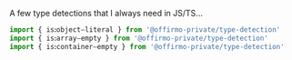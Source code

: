A few type detections that I always need in JS/TS...

```ts
import { isꓽobjectⵧliteral } from '@offirmo-private/type-detection'
import { isꓽarrayⵧempty } from '@offirmo-private/type-detection'
import { isꓽcontainerⵧempty } from '@offirmo-private/type-detection'
```
